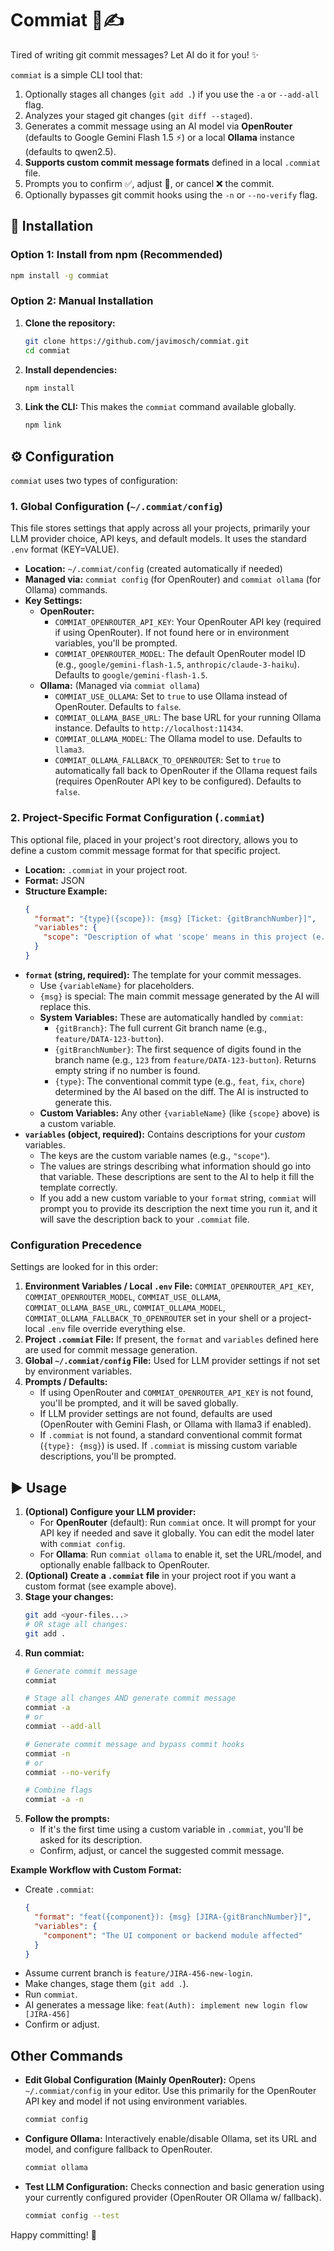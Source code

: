 # Commiat 🤖✍️

Tired of writing git commit messages? Let AI do it for you! ✨

`commiat` is a simple CLI tool that:
1.  Optionally stages all changes (`git add .`) if you use the `-a` or `--add-all` flag.
2.  Analyzes your staged git changes (`git diff --staged`).
3.  Generates a commit message using an AI model via **OpenRouter** (defaults to Google Gemini Flash 1.5 ⚡) or a local **Ollama** instance (defaults to qwen2.5).
4.  **Supports custom commit message formats** defined in a local `.commiat` file.
5.  Prompts you to confirm ✅, adjust 📝, or cancel ❌ the commit.
6.  Optionally bypasses git commit hooks using the `-n` or `--no-verify` flag.

## 🚀 Installation

### Option 1: Install from npm (Recommended)
```bash
npm install -g commiat
```

### Option 2: Manual Installation
1.  **Clone the repository:**
    ```bash
    git clone https://github.com/javimosch/commiat.git
    cd commiat
    ```
2.  **Install dependencies:**
    ```bash
    npm install
    ```
3.  **Link the CLI:**
    This makes the `commiat` command available globally.
    ```bash
    npm link
    ```

## ⚙️ Configuration

`commiat` uses two types of configuration:

### 1. Global Configuration (`~/.commiat/config`)

This file stores settings that apply across all your projects, primarily your LLM provider choice, API keys, and default models. It uses the standard `.env` format (KEY=VALUE).

*   **Location:** `~/.commiat/config` (created automatically if needed)
*   **Managed via:** `commiat config` (for OpenRouter) and `commiat ollama` (for Ollama) commands.
*   **Key Settings:**
    *   **OpenRouter:**
        *   `COMMIAT_OPENROUTER_API_KEY`: Your OpenRouter API key (required if using OpenRouter). If not found here or in environment variables, you'll be prompted.
        *   `COMMIAT_OPENROUTER_MODEL`: The default OpenRouter model ID (e.g., `google/gemini-flash-1.5`, `anthropic/claude-3-haiku`). Defaults to `google/gemini-flash-1.5`.
    *   **Ollama:** (Managed via `commiat ollama`)
        *   `COMMIAT_USE_OLLAMA`: Set to `true` to use Ollama instead of OpenRouter. Defaults to `false`.
        *   `COMMIAT_OLLAMA_BASE_URL`: The base URL for your running Ollama instance. Defaults to `http://localhost:11434`.
        *   `COMMIAT_OLLAMA_MODEL`: The Ollama model to use. Defaults to `llama3`.
        *   `COMMIAT_OLLAMA_FALLBACK_TO_OPENROUTER`: Set to `true` to automatically fall back to OpenRouter if the Ollama request fails (requires OpenRouter API key to be configured). Defaults to `false`.

### 2. Project-Specific Format Configuration (`.commiat`)

This optional file, placed in your project's root directory, allows you to define a custom commit message format for that specific project.

*   **Location:** `.commiat` in your project root.
*   **Format:** JSON
*   **Structure Example:**
    ```json
    {
      "format": "{type}({scope}): {msg} [Ticket: {gitBranchNumber}]",
      "variables": {
        "scope": "Description of what 'scope' means in this project (e.g., component, module, feature name)"
      }
    }
    ```
*   **`format` (string, required):** The template for your commit messages.
    *   Use `{variableName}` for placeholders.
    *   `{msg}` is special: The main commit message generated by the AI will replace this.
    *   **System Variables:** These are automatically handled by `commiat`:
        *   `{gitBranch}`: The full current Git branch name (e.g., `feature/DATA-123-button`).
        *   `{gitBranchNumber}`: The first sequence of digits found in the branch name (e.g., `123` from `feature/DATA-123-button`). Returns empty string if no number is found.
        *   `{type}`: The conventional commit type (e.g., `feat`, `fix`, `chore`) determined by the AI based on the diff. The AI is instructed to generate this.
    *   **Custom Variables:** Any other `{variableName}` (like `{scope}` above) is a custom variable.
*   **`variables` (object, required):** Contains descriptions for your *custom* variables.
    *   The keys are the custom variable names (e.g., `"scope"`).
    *   The values are strings describing what information should go into that variable. These descriptions are sent to the AI to help it fill the template correctly.
    *   If you add a new custom variable to your `format` string, `commiat` will prompt you to provide its description the next time you run it, and it will save the description back to your `.commiat` file.

### Configuration Precedence

Settings are looked for in this order:

1.  **Environment Variables / Local `.env` File:** `COMMIAT_OPENROUTER_API_KEY`, `COMMIAT_OPENROUTER_MODEL`, `COMMIAT_USE_OLLAMA`, `COMMIAT_OLLAMA_BASE_URL`, `COMMIAT_OLLAMA_MODEL`, `COMMIAT_OLLAMA_FALLBACK_TO_OPENROUTER` set in your shell or a project-local `.env` file override everything else.
2.  **Project `.commiat` File:** If present, the `format` and `variables` defined here are used for commit message generation.
3.  **Global `~/.commiat/config` File:** Used for LLM provider settings if not set by environment variables.
4.  **Prompts / Defaults:**
    *   If using OpenRouter and `COMMIAT_OPENROUTER_API_KEY` is not found, you'll be prompted, and it will be saved globally.
    *   If LLM provider settings are not found, defaults are used (OpenRouter with Gemini Flash, or Ollama with llama3 if enabled).
    *   If `.commiat` is not found, a standard conventional commit format (`{type}: {msg}`) is used. If `.commiat` is missing custom variable descriptions, you'll be prompted.

## ▶️ Usage

1.  **(Optional) Configure your LLM provider:**
    *   For **OpenRouter** (default): Run `commiat` once. It will prompt for your API key if needed and save it globally. You can edit the model later with `commiat config`.
    *   For **Ollama**: Run `commiat ollama` to enable it, set the URL/model, and optionally enable fallback to OpenRouter.
2.  **(Optional) Create a `.commiat` file** in your project root if you want a custom format (see example above).
3.  **Stage your changes:**
    ```bash
    git add <your-files...>
    # OR stage all changes:
    git add .
    ```
4.  **Run commiat:**
    ```bash
    # Generate commit message
    commiat

    # Stage all changes AND generate commit message
    commiat -a
    # or
    commiat --add-all

    # Generate commit message and bypass commit hooks
    commiat -n
    # or
    commiat --no-verify

    # Combine flags
    commiat -a -n
    ```
5.  **Follow the prompts:**
    *   If it's the first time using a custom variable in `.commiat`, you'll be asked for its description.
    *   Confirm, adjust, or cancel the suggested commit message.

**Example Workflow with Custom Format:**

*   Create `.commiat`:
    ```json
    {
      "format": "feat({component}): {msg} [JIRA-{gitBranchNumber}]",
      "variables": {
        "component": "The UI component or backend module affected"
      }
    }
    ```
*   Assume current branch is `feature/JIRA-456-new-login`.
*   Make changes, stage them (`git add .`).
*   Run `commiat`.
*   AI generates a message like: `feat(Auth): implement new login flow [JIRA-456]`
*   Confirm or adjust.

## Other Commands

*   **Edit Global Configuration (Mainly OpenRouter):**
    Opens `~/.commiat/config` in your editor. Use this primarily for the OpenRouter API key and model if not using environment variables.
    ```bash
    commiat config
    ```
*   **Configure Ollama:**
    Interactively enable/disable Ollama, set its URL and model, and configure fallback to OpenRouter.
    ```bash
    commiat ollama
    ```
*   **Test LLM Configuration:**
    Checks connection and basic generation using your currently configured provider (OpenRouter OR Ollama w/ fallback).
    ```bash
    commiat config --test
    ```

Happy committing! 🎉

